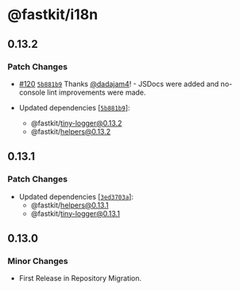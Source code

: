 # @fastkit/i18n

## 0.13.2

### Patch Changes

- [#120](https://github.com/dadajam4/fastkit/pull/120) [`5b881b9`](https://github.com/dadajam4/fastkit/commit/5b881b94ce1852c12cc3c8f6954564d5235cba4d) Thanks [@dadajam4](https://github.com/dadajam4)! - JSDocs were added and no-console lint improvements were made.

- Updated dependencies [[`5b881b9`](https://github.com/dadajam4/fastkit/commit/5b881b94ce1852c12cc3c8f6954564d5235cba4d)]:
  - @fastkit/tiny-logger@0.13.2
  - @fastkit/helpers@0.13.2

## 0.13.1

### Patch Changes

- Updated dependencies [[`3ed3703a`](https://github.com/dadajam4/fastkit/commit/3ed3703aa9092bf47caed6ec192ef4d5a7621d34)]:
  - @fastkit/helpers@0.13.1
  - @fastkit/tiny-logger@0.13.1

## 0.13.0

### Minor Changes

- First Release in Repository Migration.
